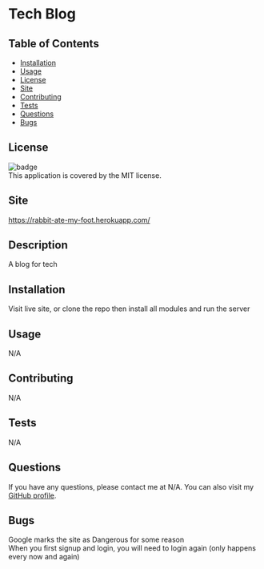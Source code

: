 
  # Tech Blog

  ## Table of Contents

  - [Installation](#installation)
  - [Usage](#usage)
  - [License](#license)
  - [Site](#site)
  - [Contributing](#contributing)
  - [Tests](#tests)
  - [Questions](#questions)
  - [Bugs](#bugs)

  ## License
  ![badge](https://img.shields.io/badge/license-MIT-brightgreen)
  <br />
  This application is covered by the MIT license.

  ## Site
   https://rabbit-ate-my-foot.herokuapp.com/ 

  ## Description
  A blog for tech

  ## Installation
  Visit live site, or clone the repo then install all modules and run the server

  ## Usage
  N/A

  ## Contributing
  N/A

  ## Tests
  N/A

  ## Questions
  If you have any questions, please contact me at N/A. You can also visit my [GitHub profile](https://github.com/PhishWasHere/).
  
  ## Bugs
  Google marks the site as Dangerous for some reason <br>
  When you first signup and login, you will need to login again (only happens every now and again)
  

